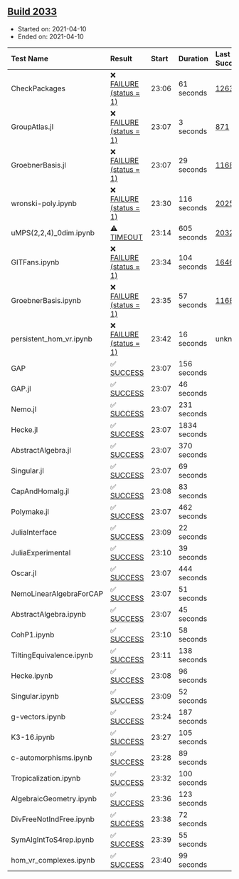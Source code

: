 ## [Build 2033](https://oscarci.mathematik.uni-kl.de/job/oscar-stable/2033/)

* Started on: 2021-04-10
* Ended on: 2021-04-10

| Test Name    | Result | Start | Duration | Last Success | First Failure |
|:-------------|:-------|:------|:---------|:-------------|:--------------|
| CheckPackages | ❌ [FAILURE (status = 1)](https://oscarci.mathematik.uni-kl.de/job/oscar-stable/2033/artifact/logs/build-2033/CheckPackages.log) | 23:06 | 61 seconds | [1263](https://oscarci.mathematik.uni-kl.de/job/oscar-stable/1263/) | [1264](https://oscarci.mathematik.uni-kl.de/job/oscar-stable/1264/) |
| GroupAtlas.jl | ❌ [FAILURE (status = 1)](https://oscarci.mathematik.uni-kl.de/job/oscar-stable/2033/artifact/logs/build-2033/GroupAtlas.jl.log) | 23:07 | 3 seconds | [871](https://oscarci.mathematik.uni-kl.de/job/oscar-stable/871/) | [872](https://oscarci.mathematik.uni-kl.de/job/oscar-stable/872/) |
| GroebnerBasis.jl | ❌ [FAILURE (status = 1)](https://oscarci.mathematik.uni-kl.de/job/oscar-stable/2033/artifact/logs/build-2033/GroebnerBasis.jl.log) | 23:07 | 29 seconds | [1168](https://oscarci.mathematik.uni-kl.de/job/oscar-stable/1168/) | [1169](https://oscarci.mathematik.uni-kl.de/job/oscar-stable/1169/) |
| wronski-poly.ipynb | ❌ [FAILURE (status = 1)](https://oscarci.mathematik.uni-kl.de/job/oscar-stable/2033/artifact/logs/build-2033/wronski-poly.ipynb.log) | 23:30 | 116 seconds | [2025](https://oscarci.mathematik.uni-kl.de/job/oscar-stable/2025/) | [2026](https://oscarci.mathematik.uni-kl.de/job/oscar-stable/2026/) |
| uMPS(2,2,4)_0dim.ipynb | ⚠ [TIMEOUT](https://oscarci.mathematik.uni-kl.de/job/oscar-stable/2033/artifact/logs/build-2033/uMPS-2-2-4-_0dim.ipynb.log) | 23:14 | 605 seconds | [2032](https://oscarci.mathematik.uni-kl.de/job/oscar-stable/2032/) | [2033](https://oscarci.mathematik.uni-kl.de/job/oscar-stable/2033/) |
| GITFans.ipynb | ❌ [FAILURE (status = 1)](https://oscarci.mathematik.uni-kl.de/job/oscar-stable/2033/artifact/logs/build-2033/GITFans.ipynb.log) | 23:34 | 104 seconds | [1646](https://oscarci.mathematik.uni-kl.de/job/oscar-stable/1646/) | [1647](https://oscarci.mathematik.uni-kl.de/job/oscar-stable/1647/) |
| GroebnerBasis.ipynb | ❌ [FAILURE (status = 1)](https://oscarci.mathematik.uni-kl.de/job/oscar-stable/2033/artifact/logs/build-2033/GroebnerBasis.ipynb.log) | 23:35 | 57 seconds | [1168](https://oscarci.mathematik.uni-kl.de/job/oscar-stable/1168/) | [1169](https://oscarci.mathematik.uni-kl.de/job/oscar-stable/1169/) |
| persistent_hom_vr.ipynb | ❌ [FAILURE (status = 1)](https://oscarci.mathematik.uni-kl.de/job/oscar-stable/2033/artifact/logs/build-2033/persistent_hom_vr.ipynb.log) | 23:42 | 16 seconds | unknown | unknown |
| GAP | ✅ [SUCCESS](https://oscarci.mathematik.uni-kl.de/job/oscar-stable/2033/artifact/logs/build-2033/GAP.log) | 23:07 | 156 seconds |  |  |
| GAP.jl | ✅ [SUCCESS](https://oscarci.mathematik.uni-kl.de/job/oscar-stable/2033/artifact/logs/build-2033/GAP.jl.log) | 23:07 | 46 seconds |  |  |
| Nemo.jl | ✅ [SUCCESS](https://oscarci.mathematik.uni-kl.de/job/oscar-stable/2033/artifact/logs/build-2033/Nemo.jl.log) | 23:07 | 231 seconds |  |  |
| Hecke.jl | ✅ [SUCCESS](https://oscarci.mathematik.uni-kl.de/job/oscar-stable/2033/artifact/logs/build-2033/Hecke.jl.log) | 23:07 | 1834 seconds |  |  |
| AbstractAlgebra.jl | ✅ [SUCCESS](https://oscarci.mathematik.uni-kl.de/job/oscar-stable/2033/artifact/logs/build-2033/AbstractAlgebra.jl.log) | 23:07 | 370 seconds |  |  |
| Singular.jl | ✅ [SUCCESS](https://oscarci.mathematik.uni-kl.de/job/oscar-stable/2033/artifact/logs/build-2033/Singular.jl.log) | 23:07 | 69 seconds |  |  |
| CapAndHomalg.jl | ✅ [SUCCESS](https://oscarci.mathematik.uni-kl.de/job/oscar-stable/2033/artifact/logs/build-2033/CapAndHomalg.jl.log) | 23:08 | 83 seconds |  |  |
| Polymake.jl | ✅ [SUCCESS](https://oscarci.mathematik.uni-kl.de/job/oscar-stable/2033/artifact/logs/build-2033/Polymake.jl.log) | 23:07 | 462 seconds |  |  |
| JuliaInterface | ✅ [SUCCESS](https://oscarci.mathematik.uni-kl.de/job/oscar-stable/2033/artifact/logs/build-2033/JuliaInterface.log) | 23:09 | 22 seconds |  |  |
| JuliaExperimental | ✅ [SUCCESS](https://oscarci.mathematik.uni-kl.de/job/oscar-stable/2033/artifact/logs/build-2033/JuliaExperimental.log) | 23:10 | 39 seconds |  |  |
| Oscar.jl | ✅ [SUCCESS](https://oscarci.mathematik.uni-kl.de/job/oscar-stable/2033/artifact/logs/build-2033/Oscar.jl.log) | 23:07 | 444 seconds |  |  |
| NemoLinearAlgebraForCAP | ✅ [SUCCESS](https://oscarci.mathematik.uni-kl.de/job/oscar-stable/2033/artifact/logs/build-2033/NemoLinearAlgebraForCAP.log) | 23:07 | 51 seconds |  |  |
| AbstractAlgebra.ipynb | ✅ [SUCCESS](https://oscarci.mathematik.uni-kl.de/job/oscar-stable/2033/artifact/logs/build-2033/AbstractAlgebra.ipynb.log) | 23:07 | 45 seconds |  |  |
| CohP1.ipynb | ✅ [SUCCESS](https://oscarci.mathematik.uni-kl.de/job/oscar-stable/2033/artifact/logs/build-2033/CohP1.ipynb.log) | 23:10 | 58 seconds |  |  |
| TiltingEquivalence.ipynb | ✅ [SUCCESS](https://oscarci.mathematik.uni-kl.de/job/oscar-stable/2033/artifact/logs/build-2033/TiltingEquivalence.ipynb.log) | 23:11 | 138 seconds |  |  |
| Hecke.ipynb | ✅ [SUCCESS](https://oscarci.mathematik.uni-kl.de/job/oscar-stable/2033/artifact/logs/build-2033/Hecke.ipynb.log) | 23:08 | 96 seconds |  |  |
| Singular.ipynb | ✅ [SUCCESS](https://oscarci.mathematik.uni-kl.de/job/oscar-stable/2033/artifact/logs/build-2033/Singular.ipynb.log) | 23:09 | 52 seconds |  |  |
| g-vectors.ipynb | ✅ [SUCCESS](https://oscarci.mathematik.uni-kl.de/job/oscar-stable/2033/artifact/logs/build-2033/g-vectors.ipynb.log) | 23:24 | 187 seconds |  |  |
| K3-16.ipynb | ✅ [SUCCESS](https://oscarci.mathematik.uni-kl.de/job/oscar-stable/2033/artifact/logs/build-2033/K3-16.ipynb.log) | 23:27 | 105 seconds |  |  |
| c-automorphisms.ipynb | ✅ [SUCCESS](https://oscarci.mathematik.uni-kl.de/job/oscar-stable/2033/artifact/logs/build-2033/c-automorphisms.ipynb.log) | 23:28 | 89 seconds |  |  |
| Tropicalization.ipynb | ✅ [SUCCESS](https://oscarci.mathematik.uni-kl.de/job/oscar-stable/2033/artifact/logs/build-2033/Tropicalization.ipynb.log) | 23:32 | 100 seconds |  |  |
| AlgebraicGeometry.ipynb | ✅ [SUCCESS](https://oscarci.mathematik.uni-kl.de/job/oscar-stable/2033/artifact/logs/build-2033/AlgebraicGeometry.ipynb.log) | 23:36 | 123 seconds |  |  |
| DivFreeNotIndFree.ipynb | ✅ [SUCCESS](https://oscarci.mathematik.uni-kl.de/job/oscar-stable/2033/artifact/logs/build-2033/DivFreeNotIndFree.ipynb.log) | 23:38 | 72 seconds |  |  |
| SymAlgIntToS4rep.ipynb | ✅ [SUCCESS](https://oscarci.mathematik.uni-kl.de/job/oscar-stable/2033/artifact/logs/build-2033/SymAlgIntToS4rep.ipynb.log) | 23:39 | 55 seconds |  |  |
| hom_vr_complexes.ipynb | ✅ [SUCCESS](https://oscarci.mathematik.uni-kl.de/job/oscar-stable/2033/artifact/logs/build-2033/hom_vr_complexes.ipynb.log) | 23:40 | 99 seconds |  |  |
